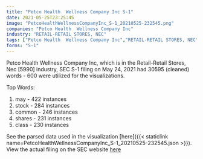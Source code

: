 ```yaml
---
title: "Petco Health  Wellness Company Inc S-1"
date: 2021-05-25T23:25:45
image: "PetcoHealthWellnessCompanyInc_S-1_20210525-232545.png"
companies: "Petco Health  Wellness Company Inc"
industry: "RETAIL-RETAIL STORES, NEC"
tags: ["Petco Health  Wellness Company Inc","RETAIL-RETAIL STORES, NEC","05-24-2021","S-1"]
forms: "S-1"
---
```

Petco Health  Wellness Company Inc, which is in the Retail-Retail Stores, Nec [5990] industry, SEC S-1 filing on May 24, 2021 had 30595 (cleaned) words - 600 were utilized for the visualizations.

Top Words:
1. may - 422 instances
2. stock - 284 instances
3. common - 246 instances
4. shares - 231 instances
5. class - 230 instances


See the parsed data used in the visualization [here]({{< staticlink name=PetcoHealthWellnessCompanyInc_S-1_20210525-232545.json >}}).  
View the actual filing on the SEC website [here](https://www.sec.gov/Archives/edgar/data/1826470/0001193125-21-171052.txt)